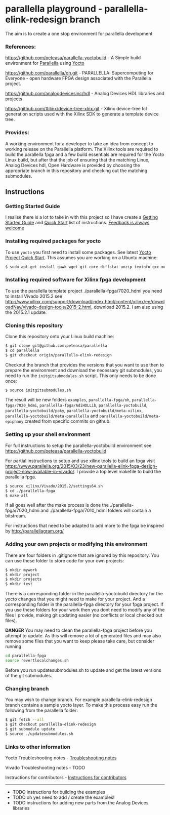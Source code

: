 # parallella playground - parallella-elink-redesign branch

The aim is to create a one stop environment for parallella development

### References:

https://github.com/peteasa/parallella-yoctobuild - A Simple build environment for [Parallella](http://www.parallella.org/) using [Yocto](http://www.yoctoproject.org/)

https://github.com/parallella/oh.git - PARALLELLA: Supercomputing for Everyone - open hardware FPGA design associated with the Parallella project.

https://github.com/analogdevicesinc/hdl - Analog Devices HDL libraries and projects

https://github.com/Xilinx/device-tree-xlnx.git - Xilinx device-tree tcl generation scripts used with the Xilinx SDK to generate a template device tree.

### Provides:

A working environment for a developer to take an idea from concept to working release on the Parallella platform.  The Xilinx tools are required to build the parallella fpga and a few build essentials are required for the Yocto Linux build, but after that the job of ensuring that the matching Linux, Analog Devices hdl, Open Hardware is provided by choosing the appropriate branch in this repository and checking out the matching submodules.


## Instructions

### Getting Started Guide

I realise there is a lot to take in with this project so I have create a [Getting Started Guide](https://github.com/peteasa/parallella/wiki/Getting-started) and [Quick Start](https://github.com/peteasa/parallella/wiki/Quick-start) list of instructions.  [Feedback is always welcome](https://parallella.org/forums/viewtopic.php?f=49&t=3180)

### Installing required packages for yocto

To use `yocto` you first need to install some packages. See latest [Yocto Project Quick Start](http://www.yoctoproject.org/docs/latest/yocto-project-qs/yocto-project-qs.html). This assumes you are working on a Ubuntu machine:

```bash
$ sudo apt-get install gawk wget git-core diffstat unzip texinfo gcc-multilib build-essential chrpath socat libsdl1.2-dev xterm
```

### Installing required software for Xilinx fpga development

To use the parallella template project ./parallella-fpga/7020_hdmi you need to install Vivado 2015.2 see http://www.xilinx.com/support/download/index.html/content/xilinx/en/downloadNav/vivado-design-tools/2015-2.html, download 2015.2. I am also using the 2015.2.1 update.

### Cloning this repository

Clone this repository onto your Linux build machine:
```bash
$ git clone git@github.com:peteasa/parallella
$ cd parallella
$ git checkout origin/parallella-elink-redesign
```

Checkout the branch that provides the versions that you want to use then to prepare the environment and download the necessary git submodules, you need to run the `initgitsubmodules.sh` script. This only needs to be done once:

```bash
$ source initgitsubmodules.sh
```

The result will be new folders `examples`, `parallella-fpga/oh`, `parallella-fpga/7020_hdmi`, `parallella-fpga/AdiHDLLib`, `parallella-yoctobuild`, `parallella-yoctobuild/poky`, `parallella-yoctobuild/meta-xilinx`, `parallella-yoctobuild/meta-parallella` and `parallella-yoctobuild/meta-epiphany` created from specific commits on github.

### Setting up your shell environment

For full instructions to setup the parallella-yoctobuild environment see https://github.com/peteasa/parallella-yoctobuild

For partial instructions to setup and use xilinx tools to build an fpga visit https://www.parallella.org/2015/03/23/new-parallella-elink-fpga-design-project-now-available-in-vivado/.  I provide a top level makefile to build the parallella fpga.

```bash
$ source xilinx/Vivado/2015.2/settings64.sh
$ cd ./parallella-fpga
$ make all
```

If all goes well after the make process is done the ./parallella-fpga/7020_hdmi and ./parallella-fpga/7010_hdmi folders will contain a bitstream.

For instructions that need to be adapted to add more to the fpga be inspired by http://parallellagram.org/

### Adding your own projects or modifying this environment

There are four folders in .gitignore that are ignored by this repository.  You can use these folder to store code for your own projects:

```bash
$ mkdir mywork
$ mkdir project
$ mkdir projects
$ mkdir test
```

There is a corresponding folder in the parallella-yoctobuild directory for the yocto changes that you might need to make for your project. And a corresponding folder in the parallella-fpga directory for your fpga project.  If you use these folders for your work then you dont need to modify any of the files I provide, making git updating easier (no conflicts or local checked out files).

**DANGER** You may need to clean the parallella-fpga project before you attempt to update. As this will remove a lot of generated files and may also remove some files that you want to keep please take care, but consider running

```bash
cd parallella-fpga
source revertlocalchanges.sh
```

Before you run updatesubmodules.sh to update and get the latest versions of the git submodules.

### Changing branch

You may wish to change branch.  For example parallella-elink-redesign branch contains a sample yocto layer.  To make this process easy run the following from the parallella folder:

```bash
$ git fetch --all
$ git checkout parallella-elink-redesign
$ git submodule update
$ source ./updatesubmodules.sh
```

### Links to other information

Yocto Troubleshooting notes - [Troubleshooting notes](https://github.com/peteasa/parallella-yoctobuild/wiki/Troubleshooting-notes)

Vivado Troubleshooting notes - TODO

Instructions for contributors - [Instructions for contributors](https://github.com/peteasa/parallella-yoctobuild/wiki/Instructions-for-contributors)


---------------------------------------

  * TODO instructions for building the examples
  * TODO oh yes need to add / create the examples!
  * TODO instructions for adding new parts from the Analog Devices libraries

